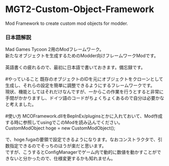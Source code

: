 # MGT2-Custom-Object-Framework
Mod Framework to create custom mod objects for modder.

### 日本語解説 ###
Mad Games Tycoon 2用のModフレームワーク。<br>
新たなオブジェクトを生成するためのModder向けフレームワークModです。<br>
<br>
英語書くの疲れるので、最初に日本語で書いておきます。備忘録です。<br>
<br>
#やっていること
既存のオブジェクトのIDを元にオブジェクトをクローンとして生成し、それらの設定を簡単に調整できるようにするフレームワークです。<br>
現状、機能としてはそれだけなんですが、一からこの作業を行うとすると非常に手間がかかりますし、ドイツ語のコードがちょくちょくあるので自分は必要かなと考えました。<br>
<br>
#使い方
MCOFramework.dllをBepInEx/pluginsとかに入れておいて、Mod作成する時に参照してusingでこのModを読み込んでください。<br>
CustomModObject hoge = new CustomModObject();<br><br>
で、hoge.fugaの要領で設定できるようになります。なおコンストラクタで、引数指定できるのでそっちのほうが楽だと思います。<br>
ですが、こうするとConfigManagerでゲーム内で動的に数値を動かすことができないと分かったので、仕様変更するかも知れません。<br>
